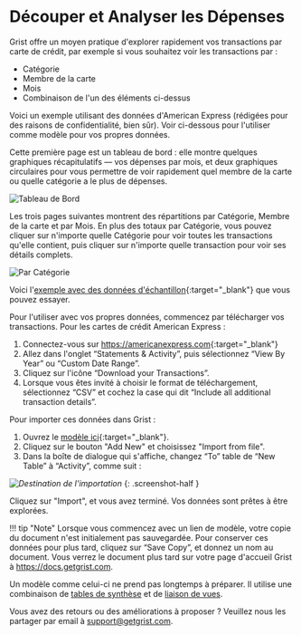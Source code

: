 # Découper et Analyser les Dépenses

Grist offre un moyen pratique d'explorer rapidement vos transactions par carte de crédit, par exemple si vous souhaitez voir les transactions par :

- Catégorie
- Membre de la carte
- Mois
- Combinaison de l'un des éléments ci-dessus

Voici un exemple utilisant des données d'American Express (rédigées pour des raisons de confidentialité, bien sûr). Voir ci-dessous pour l'utiliser comme modèle pour vos propres données.

Cette première page est un tableau de bord : elle montre quelques graphiques récapitulatifs — vos dépenses par mois, et deux graphiques circulaires pour vous permettre de voir rapidement quel membre de la carte ou quelle catégorie a le plus de dépenses.

![Tableau de Bord](../examples/images/2020-06-credit-card-dashboard.png)

Les trois pages suivantes montrent des répartitions par Catégorie, Membre de la carte et par Mois. En plus des totaux par Catégorie, vous pouvez cliquer sur n'importe quelle Catégorie pour voir toutes les transactions qu'elle contient, puis cliquer sur n'importe quelle transaction pour voir ses détails complets.

![Par Catégorie](../examples/images/2020-06-credit-card-by-category.png)

Voici l'[exemple avec des données d'échantillon](https://templates.getgrist.com/2i9WoHs2oRzK/Credit-Card-Activity-Template-AmEx/){:target="\_blank"} que vous pouvez essayer.

Pour l'utiliser avec vos propres données, commencez par télécharger vos transactions. Pour les cartes de crédit American Express :

1. Connectez-vous sur <https://americanexpress.com>{:target="\_blank"}
2. Allez dans l'onglet “Statements & Activity”, puis sélectionnez “View By Year” ou “Custom Date Range”.
3. Cliquez sur l'icône “Download your Transactions”.
4. Lorsque vous êtes invité à choisir le format de téléchargement, sélectionnez “CSV” et cochez la case qui dit “Include all additional transaction details”.

Pour importer ces données dans Grist :

1. Ouvrez le [modèle ici](https://public.getgrist.com/mMbk6UEHoHYf/AmEx-Activity-Template/m/fork){:target="\_blank"}.
2. Cliquez sur le bouton "Add New" et choisissez "Import from file".
3. Dans la boîte de dialogue qui s'affiche, changez “To” table de “New Table” à “Activity”, comme suit :

<span class="screenshot-large">*![Destination de l'importation](images/2020-06-credit-card-import-destination.png)*</span>
{: .screenshot-half }

Cliquez sur "Import", et vous avez terminé. Vos données sont prêtes à être explorées.

!!! tip "Note"
    Lorsque vous commencez avec un lien de modèle, votre copie du document n'est initialement pas sauvegardée. Pour conserver ces données pour plus tard, cliquez sur “Save Copy”, et donnez un nom au document. Vous verrez le document plus tard sur votre page d'accueil Grist à <https://docs.getgrist.com>.

Un modèle comme celui-ci ne prend pas longtemps à préparer. Il utilise une combinaison de [tables de synthèse](../summary-tables.md) et de [liaison de vues](../linking-widgets.md).

Vous avez des retours ou des améliorations à proposer ? Veuillez nous les partager par email à <support@getgrist.com>.